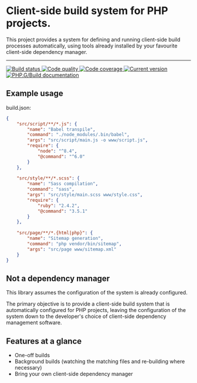 Client-side build system for PHP projects.
==========================================

This project provides a system for defining and running client-side build processes automatically, using tools already installed by your favourite client-side dependency manager.

***

<a href="https://circleci.com/gh/PhpGt/Build" target="_blank">
	<img src="https://badge.status.php.gt/build-build.svg" alt="Build status" />
</a>
<a href="https://scrutinizer-ci.com/g/PhpGt/Build" target="_blank">
	<img src="https://badge.status.php.gt/build-quality.svg" alt="Code quality" />
</a>
<a href="https://scrutinizer-ci.com/g/PhpGt/Build" target="_blank">
	<img src="https://badge.status.php.gt/build-coverage.svg" alt="Code coverage" />
</a>
<a href="https://packagist.org/packages/PhpGt/Build" target="_blank">
	<img src="https://badge.status.php.gt/build-version.svg" alt="Current version" />
</a>
<a href="http://www.php.gt/Build" target="_blank">
	<img src="https://badge.status.php.gt/build-docs.svg" alt="PHP.G/Build documentation" />
</a>

Example usage
-------------

build.json:

```json
{
	"src/script/**/*.js": {
		"name": "Babel transpile",
		"command": "./node_modules/.bin/babel",
		"args": "src/script/main.js -o www/script.js",
		"require": {
			"node": "^8.4",
			"@command": "^6.0"
		}
	},
	
	"src/style/**/*.scss": {
		"name": "Sass compilation",
		"command": "sass",
		"args": "src/style/main.scss www/style.css",
		"require": {
			"ruby": "2.4.2",
			"@command": "3.5.1"
		}
	},
	
	"src/page/**/*.{html|php}": {
		"name": "Sitemap generation",
		"command": "php vendor/bin/sitemap",
		"args": "src/page www/sitemap.xml"
	}
}
```

Not a dependency manager
------------------------

This library assumes the configuration of the system is already configured.

The primary objective is to provide a client-side build system that is automatically configured for PHP projects, leaving the configuration of the system down to the developer's choice of client-side dependency management software.

Features at a glance
--------------------

+ One-off builds
+ Background builds (watching the matching files and re-building where necessary)
+ Bring your own client-side dependency manager
